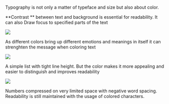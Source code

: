 Typography is not only a matter of typeface and size but also about color. 


**Contrast ** between text and background is essential for readability. It can also Draw focus to specified parts of the text

[![](http://colourlovers.com.s3.amazonaws.com/blog/wp-content/uploads/2007/12/matt_webb_type.gif)](http://www.mattwebb.com.au/)

As different colors bring up different emotions and meanings in itself it can strenghten the message when coloring text

[![](http://3.bp.blogspot.com/_T1RIgYbmrhs/TLzb9ZXwP5I/AAAAAAAAD5M/cx1xUyjAdeY/s1600/colors%2Band%2Btemps.png)](http://3.bp.blogspot.com/_T1RIgYbmrhs/TLzb9ZXwP5I/AAAAAAAAD5M/cx1xUyjAdeY/s1600/colors%2Band%2Btemps.png)

A simple list with tight line height. But the color makes it more appealing and easier to distinguish and improves readability


[![](https://s3.amazonaws.com/imgspark.com/images/l/49bc67e07352125c359d3bfd768dd826.jpg)](https://s3.amazonaws.com/imgspark.com/images/l/49bc67e07352125c359d3bfd768dd826.jpg)

Numbers compressed on very limited space with negative word spacing. Readability is still maintained with the usage of colored characters.